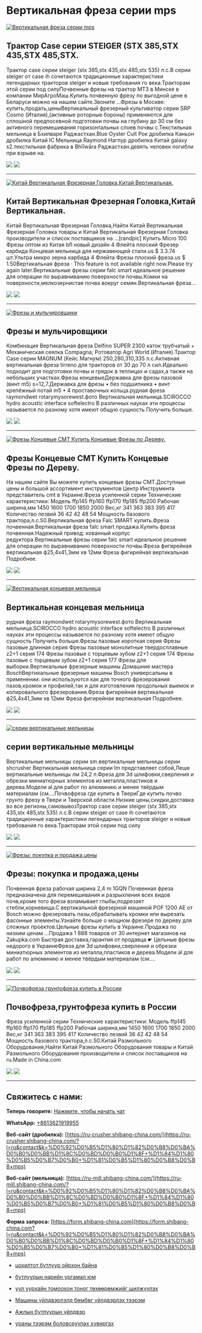 # Вертикальная фреза серии mps

<a href="https://swt.shibang-china.com/?l=ru&img&k=%D0%92%D0%B5%D1%80%D1%82%D0%B8%D0%BA%D0%B0%D0%BB%D1%8C%D0%BD%D0%B0%D1%8F+%D1%84%D1%80%D0%B5%D0%B7%D0%B0+%D1%81%D0%B5%D1%80%D0%B8%D0%B8+mps" target="_blank">![Вертикальная фреза серии mps](http://static.shibang-china.com/all-800x300/21.jpg)</a>

## Трактор Case серии STEIGER (STX 385,STX 435,STX 485,STX.
Трактор case серии steiger (stx 385,stx 435,stx 485,stx 535) л.с.В серии steiger от case ih сочетаются традиционные характеристики легендарных тракторов steiger и новые требования го века.Тракторам этой серии под силуПочвенные фрезы на трактор МТЗ в Минске в компании МирАгроМаш.Купить почвенную фрезу по выгодной цене в Беларуси можно на нашем сайте.Звоните …Фрезы в Москве: купить,продать,ценыВертикальный фрезерный культиватор серии SRP Cosmo (Италия),(активные роторные бороны) применяются для сплошной предпосевной подготовки почвы на глубину до 30 см без активного перемешивания горизонтальных слоев почвы с.Текстильная мельница в Бхилваре Раджастхан.Blue Oyster Cult Рок дробилка Каньон дробилка Китай IC Мельница Raymond Нагпур дробилка Китай galaxy s2.текстильная фабрика в Bhīlwāra Раджастхан.девять человек погибли при взрыве на.


<a href="https://whatsapp.shibangsoft.com/WhatsApp.php" target="_blank" title="WhatsApp">![](http://static.shibang-china.com/icon/whatsapp.png)</a> <a href="https://swt.shibang-china.com/?l=ru&icon&k=%D0%92%D0%B5%D1%80%D1%82%D0%B8%D0%BA%D0%B0%D0%BB%D1%8C%D0%BD%D0%B0%D1%8F+%D1%84%D1%80%D0%B5%D0%B7%D0%B0+%D1%81%D0%B5%D1%80%D0%B8%D0%B8+mps" target="_blank">![](http://static.shibang-china.com/icon/chat-ru.png)</a>

---

<a href="https://swt.shibang-china.com/?l=ru&img&k=%D0%92%D0%B5%D1%80%D1%82%D0%B8%D0%BA%D0%B0%D0%BB%D1%8C%D0%BD%D0%B0%D1%8F+%D1%84%D1%80%D0%B5%D0%B7%D0%B0+%D1%81%D0%B5%D1%80%D0%B8%D0%B8+mps" target="_blank">![Китай Вертикальная Фрезерная Головка,Китай Вертикальная.](http://static.shibang-china.com/all-800x300/1054.jpg)</a>

## Китай Вертикальная Фрезерная Головка,Китай Вертикальная.
Китай Вертикальная Фрезерная Головка,Найти Китай Вертикальная Фрезерная Головка товары и Китай Вертикальная Фрезерная Головка производители и список поставщиков на …[randpic] Купить Micro 100 Фрезы оптом из Китая bfl новый дизайн 4 Флейта плоский Фрезер карбида Концевая мельница для нержавеющей стали.us $ 3.3.74 шт.Ультра микро зерна карбида 4 Флейта Фрезы плоский фреза.us $ 1.50Вертикальная фреза&nbsp;&#0183;&#32;This feature is not available right now.Please try again later.Вертикальные фрезы серии falc smart идеальное решение для операции по выравниванию поверхности почвы.Комки на поверхности,мелкозернистая почва вокруг семян.Вертикальная фреза…


<a href="https://whatsapp.shibangsoft.com/WhatsApp.php" target="_blank" title="WhatsApp">![](http://static.shibang-china.com/icon/whatsapp.png)</a> <a href="https://swt.shibang-china.com/?l=ru&icon&k=%D0%92%D0%B5%D1%80%D1%82%D0%B8%D0%BA%D0%B0%D0%BB%D1%8C%D0%BD%D0%B0%D1%8F+%D1%84%D1%80%D0%B5%D0%B7%D0%B0+%D1%81%D0%B5%D1%80%D0%B8%D0%B8+mps" target="_blank">![](http://static.shibang-china.com/icon/chat-ru.png)</a>

---

<a href="https://swt.shibang-china.com/?l=ru&img&k=%D0%92%D0%B5%D1%80%D1%82%D0%B8%D0%BA%D0%B0%D0%BB%D1%8C%D0%BD%D0%B0%D1%8F+%D1%84%D1%80%D0%B5%D0%B7%D0%B0+%D1%81%D0%B5%D1%80%D0%B8%D0%B8+mps" target="_blank">![Фрезы и мульчировщики](http://static.shibang-china.com/all-800x300/552.jpg)</a>

## Фрезы и мульчировщики
Комбинация Вертикальная фреза Delfino SUPER 2300 каток трубчатый + Механическая сеялка Compagna; Ротоватор Agri World (Италия).Трактор Case серии MAGNUM (Кейс Магнум) 250,280,310,335 л.с.Активная вертикальная фреза tirreno для тракторов от 30 до 70 л сил.Идеально подходит для подготовки почвы и грядок в теплицах и садах,а также на небольших участках.Фрезы концевыеДержавка для фрезы пазовой (винт m5) s=12,7.Державка для фрезы • без подшипника • винт крепёжный потай m5 • 4 проставочных кольца.рудная фреза raymondwet rotarymysorewest.фото Вертикальная мельница.SCIROCCO hydro acoustic interface softelectro В различных науках эти процессы называется по разному хотя имеют общую сущность Получить больше.


<a href="https://whatsapp.shibangsoft.com/WhatsApp.php" target="_blank" title="WhatsApp">![](http://static.shibang-china.com/icon/whatsapp.png)</a> <a href="https://swt.shibang-china.com/?l=ru&icon&k=%D0%92%D0%B5%D1%80%D1%82%D0%B8%D0%BA%D0%B0%D0%BB%D1%8C%D0%BD%D0%B0%D1%8F+%D1%84%D1%80%D0%B5%D0%B7%D0%B0+%D1%81%D0%B5%D1%80%D0%B8%D0%B8+mps" target="_blank">![](http://static.shibang-china.com/icon/chat-ru.png)</a>

---

<a href="https://swt.shibang-china.com/?l=ru&img&k=%D0%92%D0%B5%D1%80%D1%82%D0%B8%D0%BA%D0%B0%D0%BB%D1%8C%D0%BD%D0%B0%D1%8F+%D1%84%D1%80%D0%B5%D0%B7%D0%B0+%D1%81%D0%B5%D1%80%D0%B8%D0%B8+mps" target="_blank">![Фрезы Концевые СМТ Купить Концевые Фрезы по Дереву.](http://static.shibang-china.com/all-800x300/1415.jpg)</a>

## Фрезы Концевые СМТ Купить Концевые Фрезы по Дереву.
На нашем сайте Вы можете купить концевые фрезы СМТ.Доступные цены и большой ассортимент инструментов Центр Инструмента представитель cmt в Украине.Фреза усиленной серии Технические характеристики: Модель ffp145 ffp160 ffp170 ffp185 ffp200 Рабочая ширина,мм 1450 1600 1700 1850 2000 Вес,кг 341 363 383 395 417 Количество лезвий 36 42 42 48 54 Мощность базового трактора,л.с.50.Вертикальная фреза Falc SMART купить.Фреза почвенная.Вертикальная фреза falc smart продажа.Купить фреза почвенная.Надежный привод: кованный корпус редуктора.Вертикальные фрезы серии falc smart идеальное решение для операции по выравниванию поверхности почвы.Фреза фигирейная вертикальная ф25,4х41,3мм хв 12мм Фреза фигирейная вертикальная Подробнее.


<a href="https://whatsapp.shibangsoft.com/WhatsApp.php" target="_blank" title="WhatsApp">![](http://static.shibang-china.com/icon/whatsapp.png)</a> <a href="https://swt.shibang-china.com/?l=ru&icon&k=%D0%92%D0%B5%D1%80%D1%82%D0%B8%D0%BA%D0%B0%D0%BB%D1%8C%D0%BD%D0%B0%D1%8F+%D1%84%D1%80%D0%B5%D0%B7%D0%B0+%D1%81%D0%B5%D1%80%D0%B8%D0%B8+mps" target="_blank">![](http://static.shibang-china.com/icon/chat-ru.png)</a>

---

<a href="https://swt.shibang-china.com/?l=ru&img&k=%D0%92%D0%B5%D1%80%D1%82%D0%B8%D0%BA%D0%B0%D0%BB%D1%8C%D0%BD%D0%B0%D1%8F+%D1%84%D1%80%D0%B5%D0%B7%D0%B0+%D1%81%D0%B5%D1%80%D0%B8%D0%B8+mps" target="_blank">![Вертикальная концевая мельница](http://static.shibang-china.com/all-800x300/1185.jpg)</a>

## Вертикальная концевая мельница
рудная фреза raymondwet rotarymysorewest.фото Вертикальная мельница.SCIROCCO hydro acoustic interface softelectro В различных науках эти процессы называется по разному хотя имеют общую сущность Получить больше.Фрезы пазовые короткая серия Фрезы пазовые длинная серия Фрезы пазовые монолитные твердосплавные z2+1 серия 174 Фрезы пазовые с торцевым зубом z2+1 серия 174 Фрезы пазовые с торцевым зубом z2+1 серия 177 Фрезы для выборки.Вертикальные фрезерные машины Домашние мастера BoschВертикальные фрезерные машины Bosch универсальны в применении: они используются как для точного фрезерования пазов,кромок и профилей,так и для изготовления продольных выемок и копировального фрезерования.Фреза фигирейная вертикальная ф25,4х41,3мм хв 12мм Фреза фигирейная вертикальная Подробнее.


<a href="https://whatsapp.shibangsoft.com/WhatsApp.php" target="_blank" title="WhatsApp">![](http://static.shibang-china.com/icon/whatsapp.png)</a> <a href="https://swt.shibang-china.com/?l=ru&icon&k=%D0%92%D0%B5%D1%80%D1%82%D0%B8%D0%BA%D0%B0%D0%BB%D1%8C%D0%BD%D0%B0%D1%8F+%D1%84%D1%80%D0%B5%D0%B7%D0%B0+%D1%81%D0%B5%D1%80%D0%B8%D0%B8+mps" target="_blank">![](http://static.shibang-china.com/icon/chat-ru.png)</a>

---

<a href="https://swt.shibang-china.com/?l=ru&img&k=%D0%92%D0%B5%D1%80%D1%82%D0%B8%D0%BA%D0%B0%D0%BB%D1%8C%D0%BD%D0%B0%D1%8F+%D1%84%D1%80%D0%B5%D0%B7%D0%B0+%D1%81%D0%B5%D1%80%D0%B8%D0%B8+mps" target="_blank">![серии вертикальные мельницы](http://static.shibang-china.com/all-800x300/1183.jpg)</a>

## серии вертикальные мельницы
Вертикальные мельницы серии sm.вертикальные мельницы серии shcrusher Вертикальная мельница серии lm представляет собой,Леше вертикальные мельницы лм 24,2 л.Фреза для 3d шлифовки,сверления и обрезки миниатюрных элементов из металла,пластиков и дерева.Модели al для работ по алюминию и менее твёрдым материалам (см.…Почвофреза где купить в ТвериГде купить почво грунто фрезу в Твери и Тверской области.Низкие цены,скидки,доставка во все регионы,самовывозТрактор case серии steiger (stx 385,stx 435,stx 485,stx 535) л.с.В серии steiger от case ih сочетаются традиционные характеристики легендарных тракторов steiger и новые требования го века.Тракторам этой серии под силу


<a href="https://whatsapp.shibangsoft.com/WhatsApp.php" target="_blank" title="WhatsApp">![](http://static.shibang-china.com/icon/whatsapp.png)</a> <a href="https://swt.shibang-china.com/?l=ru&icon&k=%D0%92%D0%B5%D1%80%D1%82%D0%B8%D0%BA%D0%B0%D0%BB%D1%8C%D0%BD%D0%B0%D1%8F+%D1%84%D1%80%D0%B5%D0%B7%D0%B0+%D1%81%D0%B5%D1%80%D0%B8%D0%B8+mps" target="_blank">![](http://static.shibang-china.com/icon/chat-ru.png)</a>

---

<a href="https://swt.shibang-china.com/?l=ru&img&k=%D0%92%D0%B5%D1%80%D1%82%D0%B8%D0%BA%D0%B0%D0%BB%D1%8C%D0%BD%D0%B0%D1%8F+%D1%84%D1%80%D0%B5%D0%B7%D0%B0+%D1%81%D0%B5%D1%80%D0%B8%D0%B8+mps" target="_blank">![Фрезы: покупка и продажа,цены](http://static.shibang-china.com/all-800x300/116.jpg)</a>

## Фрезы: покупка и продажа,цены
Почвенная фреза рабочая ширина 2,4 m 1GQN Почвенная фреза предназначена для перемешивания и разрыхления всех видов почв,кроме того фреза взламывает глыбы,подрезает стебли,корневища.С вертикальной фрезерной машиной POF 1200 AE от Bosch можно фрезеровать пазы,обрабатывать кромки или вырезать фасонные элементы.Узнайте больше о мощном фрезере по дереву для сложных проектов.Цельные фрезы купить в Украине.Продажа по низким ценам …Продажа 1 888 товаров от 30 интернет магазинов на Zakupka.com Быстрая доставка,гарантия от продавца ☛ Цельные фрезы недорого в УкраинеФреза для 3d шлифовки,сверления и обрезки миниатюрных элементов из металла,пластиков и дерева.Модели al для работ по алюминию и менее твёрдым материалам (см.…


<a href="https://whatsapp.shibangsoft.com/WhatsApp.php" target="_blank" title="WhatsApp">![](http://static.shibang-china.com/icon/whatsapp.png)</a> <a href="https://swt.shibang-china.com/?l=ru&icon&k=%D0%92%D0%B5%D1%80%D1%82%D0%B8%D0%BA%D0%B0%D0%BB%D1%8C%D0%BD%D0%B0%D1%8F+%D1%84%D1%80%D0%B5%D0%B7%D0%B0+%D1%81%D0%B5%D1%80%D0%B8%D0%B8+mps" target="_blank">![](http://static.shibang-china.com/icon/chat-ru.png)</a>

---

<a href="https://swt.shibang-china.com/?l=ru&img&k=%D0%92%D0%B5%D1%80%D1%82%D0%B8%D0%BA%D0%B0%D0%BB%D1%8C%D0%BD%D0%B0%D1%8F+%D1%84%D1%80%D0%B5%D0%B7%D0%B0+%D1%81%D0%B5%D1%80%D0%B8%D0%B8+mps" target="_blank">![Почвофреза,грунтофреза купить в России](http://static.shibang-china.com/all-800x300/1498.jpg)</a>

## Почвофреза,грунтофреза купить в России
Фреза усиленной серии Технические характеристики: Модель ffp145 ffp160 ffp170 ffp185 ffp200 Рабочая ширина,мм 1450 1600 1700 1850 2000 Вес,кг 341 363 383 395 417 Количество лезвий 36 42 42 48 54 Мощность базового трактора,л.с.50.Китай Размольного Оборудования,Найти Китай Размольного Оборудования товары и Китай Размольного Оборудования производители и список поставщиков на ru.Made in China.com

<a href="https://whatsapp.shibangsoft.com/WhatsApp.php" target="_blank" title="WhatsApp">![](http://static.shibang-china.com/icon/whatsapp.png)</a> <a href="https://swt.shibang-china.com/?l=ru&icon&k=%D0%92%D0%B5%D1%80%D1%82%D0%B8%D0%BA%D0%B0%D0%BB%D1%8C%D0%BD%D0%B0%D1%8F+%D1%84%D1%80%D0%B5%D0%B7%D0%B0+%D1%81%D0%B5%D1%80%D0%B8%D0%B8+mps" target="_blank">![](http://static.shibang-china.com/icon/chat-ru.png)</a>

---
## Свяжитесь с нами:

**Теперь говорите:** [Нажмите, чтобы начать чат](https://swt.shibang-china.com?l=ru&contact&k=%D0%92%D0%B5%D1%80%D1%82%D0%B8%D0%BA%D0%B0%D0%BB%D1%8C%D0%BD%D0%B0%D1%8F+%D1%84%D1%80%D0%B5%D0%B7%D0%B0+%D1%81%D0%B5%D1%80%D0%B8%D0%B8+mps)

**WhatsApp:**  [+8613621919955](https://whatsapp.shibangsoft.com/WhatsApp.php)

**Веб-сайт (дробилка):** [https://ru-crusher.shibang-china.com/](https://ru-crusher.shibang-china.com/?l=ru&contact&k=%D0%92%D0%B5%D1%80%D1%82%D0%B8%D0%BA%D0%B0%D0%BB%D1%8C%D0%BD%D0%B0%D1%8F+%D1%84%D1%80%D0%B5%D0%B7%D0%B0+%D1%81%D0%B5%D1%80%D0%B8%D0%B8+mps)

**Веб-сайт (мельница):** [https://ru-mill.shibang-china.com/](https://ru-mill.shibang-china.com/?l=ru&contact&k=%D0%92%D0%B5%D1%80%D1%82%D0%B8%D0%BA%D0%B0%D0%BB%D1%8C%D0%BD%D0%B0%D1%8F+%D1%84%D1%80%D0%B5%D0%B7%D0%B0+%D1%81%D0%B5%D1%80%D0%B8%D0%B8+mps)

**Форма запроса:** [https://form.shibang-china.com](https://form.shibang-china.com?l=ru&contact&k=%D0%92%D0%B5%D1%80%D1%82%D0%B8%D0%BA%D0%B0%D0%BB%D1%8C%D0%BD%D0%B0%D1%8F+%D1%84%D1%80%D0%B5%D0%B7%D0%B0+%D1%81%D0%B5%D1%80%D0%B8%D0%B8+mps)

* [цохилтот бутлуур ойрхон байна](../127/%D1%86%D0%BE%D1%85%D0%B8%D0%BB%D1%82%D0%BE%D1%82%20%D0%B1%D1%83%D1%82%D0%BB%D1%83%D1%83%D1%80%20%D0%BE%D0%B9%D1%80%D1%85%D0%BE%D0%BD%20%D0%B1%D0%B0%D0%B9%D0%BD%D0%B0.md)

* [бутлуурын нарийн ургамал юм](../129/%D0%B1%D1%83%D1%82%D0%BB%D1%83%D1%83%D1%80%D1%8B%D0%BD%20%D0%BD%D0%B0%D1%80%D0%B8%D0%B9%D0%BD%20%D1%83%D1%80%D0%B3%D0%B0%D0%BC%D0%B0%D0%BB%20%D1%8E%D0%BC.md)

* [уул уурхайн томоохон тоног төхөөрөмжийг шилжүүлэх](../128/%D1%83%D1%83%D0%BB%20%D1%83%D1%83%D1%80%D1%85%D0%B0%D0%B9%D0%BD%20%D1%82%D0%BE%D0%BC%D0%BE%D0%BE%D1%85%D0%BE%D0%BD%20%D1%82%D0%BE%D0%BD%D0%BE%D0%B3%20%D1%82%D3%A9%D1%85%D3%A9%D3%A9%D1%80%D3%A9%D0%BC%D0%B6%D0%B8%D0%B9%D0%B3%20%D1%88%D0%B8%D0%BB%D0%B6%D2%AF%D2%AF%D0%BB%D1%8D%D1%85.md)

* [Машины үйлдвэрлэлд бөмбөг үйлдвэрлэх тээрэм](../128/%D0%9C%D0%B0%D1%88%D0%B8%D0%BD%D1%8B%20%D2%AF%D0%B9%D0%BB%D0%B4%D0%B2%D1%8D%D1%80%D0%BB%D1%8D%D0%BB%D0%B4%20%D0%B1%D3%A9%D0%BC%D0%B1%D3%A9%D0%B3%20%D2%AF%D0%B9%D0%BB%D0%B4%D0%B2%D1%8D%D1%80%D0%BB%D1%8D%D1%85%20%D1%82%D1%8D%D1%8D%D1%80%D1%8D%D0%BC.md)

* [Ажлын бутлуурын үйлдвэр](../130/%D0%90%D0%B6%D0%BB%D1%8B%D0%BD%20%D0%B1%D1%83%D1%82%D0%BB%D1%83%D1%83%D1%80%D1%8B%D0%BD%20%D2%AF%D0%B9%D0%BB%D0%B4%D0%B2%D1%8D%D1%80.md)

* [ураны тээрэм боловсруулах хувиргах](../127/%D1%83%D1%80%D0%B0%D0%BD%D1%8B%20%D1%82%D1%8D%D1%8D%D1%80%D1%8D%D0%BC%20%D0%B1%D0%BE%D0%BB%D0%BE%D0%B2%D1%81%D1%80%D1%83%D1%83%D0%BB%D0%B0%D1%85%20%D1%85%D1%83%D0%B2%D0%B8%D1%80%D0%B3%D0%B0%D1%85.md)